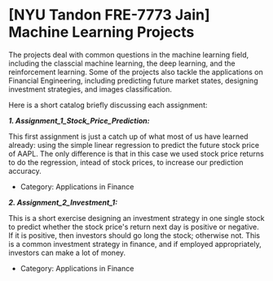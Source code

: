 # [NYU Tandon FRE-7773 Jain] Machine Learning Projects
The projects deal with common questions in the machine learning field, including the classcial machine learning, the deep learning, and the reinforcement learning. Some of the projects also tackle the applications on Financial Engineering, including predicting future market states, designing investment strategies, and images classification.

Here is a short catalog briefly discussing each assignment:

***1. Assignment_1_Stock_Price_Prediction:*** 

This first assignment is just a catch up of what most of us have learned already: using the simple linear regression to predict the future stock price of AAPL. The only difference is that in this case we used stock price returns to do the regression, intead of stock prices, to increase our prediction accuracy. 

* Category: Applications in Finance

***2. Assignment_2_Investment_1:*** 

This is a short exercise designing an investment strategy in one single stock to predict whether the stock price's return next day is positive or negative. If it is positive, then investors should go long the stock; otherwise not. This is a common investment strategy in finance, and if employed appropriately, investors can make a lot of money.

* Category: Applications in Finance

